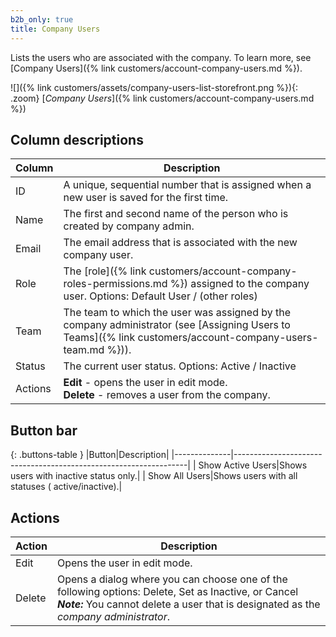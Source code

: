 ```yaml
---
b2b_only: true
title: Company Users
---
```


Lists the users who are associated with the company. To learn more, see [Company Users]({% link customers/account-company-users.md %}).

![]({% link customers/assets/company-users-list-storefront.png %}){: .zoom}
[_Company Users_]({% link customers/account-company-users.md %})

## Column descriptions

|Column|Description|
|--- |--- |
|ID|A unique, sequential number that is assigned when a new user is saved for the first time.|
|Name|The first and second name of the person who is created by company admin.|
|Email|The email address that is associated with the new company user.|
|Role|The [role]({% link customers/account-company-roles-permissions.md %}) assigned to the company user. Options: Default User / (other roles)|
|Team|The team to which the user was assigned by the company administrator (see [Assigning Users to Teams]({% link customers/account-company-users-team.md %})).|
|Status|The current user status. Options: Active / Inactive|
|Actions|**Edit** - opens the user in edit mode. <br/>**Delete** - removes a user from the company.|

## Button bar

{: .buttons-table }
|Button|Description|
|--------------|------------------------------------------------------------------|
| <span class="btn">Show Active Users</span>|Shows users with inactive status only.|
| <span class="btn">Show All Users</span>|Shows users with all statuses ( active/inactive).|

## Actions

|Action|Description|
|--- |--- |
|Edit| Opens the user in edit mode.|
|Delete| Opens a dialog where you can choose one of the following options: Delete, Set as Inactive, or Cancel <br/>**_Note:_** You cannot delete a user that is designated as the _company administrator_.|

<!--
  This is a style declaration so that buttons are not wrapped by table auto styling for column widths.
-->
<style>
.buttons-table td:first-of-type {
  width: 200px;
}
</style>
